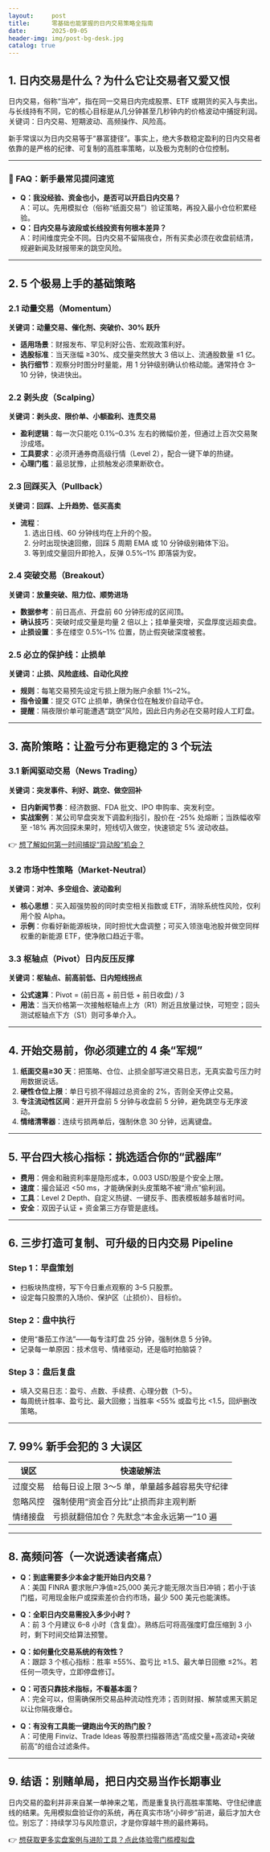 ```yaml
---
layout:     post
title:      零基础也能掌握的日内交易策略全指南
date:       2025-09-05
header-img: img/post-bg-desk.jpg
catalog: true
---
```


## 1. 日内交易是什么？为什么它让交易者又爱又恨
日内交易，俗称“当冲”，指在同一交易日内完成股票、ETF 或期货的买入与卖出。与长线持有不同，它的核心目标是从几分钟甚至几秒钟内的价格波动中捕捉利润。关键词：日内交易、短期波动、高频操作、风险高。

新手常误以为日内交易等于“暴富捷径”。事实上，绝大多数稳定盈利的日内交易者依靠的是严格的纪律、可复制的高胜率策略，以及极为克制的仓位控制。

---

### 📌 FAQ：新手最常见提问速览
- **Q：我没经验、资金也小，是否可以开启日内交易？**  
  A：可以。先用模拟仓（俗称“纸面交易”）验证策略，再投入最小仓位积累经验。
- **Q：日内交易与波段或长线投资有何根本差异？**  
  A：时间维度完全不同。日内交易不留隔夜仓，所有买卖必须在收盘前结清，规避新闻及财报带来的跳空风险。

---

## 2. 5 个极易上手的基础策略

### 2.1 动量交易（Momentum）
**关键词：动量交易、催化剂、突破价、30% 跃升**

- **适用场景**：财报发布、罕见利好公告、宏观政策利好。
- **选股标准**：当天涨幅 ≥30%、成交量突然放大 3 倍以上、流通股数量 ≤1 亿。
- **执行细节**：观察分时图分时量能，用 1 分钟级别确认价格动能。通常持仓 3–10 分钟，快进快出。

### 2.2 剥头皮（Scalping）
**关键词：剥头皮、限价单、小额盈利、连贯交易**

- **盈利逻辑**：每一次只能吃 0.1%–0.3% 左右的微幅价差，但通过上百次交易聚沙成塔。
- **工具要求**：必须开通券商高级行情（Level 2），配合一键下单的热键。
- **心理门槛**：最忌犹豫，止损触发必须果断砍仓。

### 2.3 回踩买入（Pullback）
**关键词：回踩、上升趋势、低买高卖**

- **流程**：
  1. 选出日线、60 分钟线均在上升的个股。
  2. 分时出现快速回撤，回踩 5 周期 EMA 或 10 分钟级别箱体下沿。
  3. 等到成交量回升即抢入，反弹 0.5%–1% 即落袋为安。

### 2.4 突破交易（Breakout）
**关键词：放量突破、阻力位、顺势进场**

- **数据参考**：前日高点、开盘前 60 分钟形成的区间顶。
- **确认技巧**：突破时成交量是均量 2 倍以上；挂单量突增，买盘厚度远超卖盘。
- **止损设置**：多在缕空 0.5%–1% 位置，防止假突破深度被套。

### 2.5 必立的保护线：止损单
**关键词：止损、风险底线、自动化风控**

- **规则**：每笔交易预先设定亏损上限为账户余额 1%–2%。
- **指令设置**：提交 GTC 止损单，确保仓位在触发价自动平仓。
- **提醒**：隔夜限价单可能遭遇“跳空”风险，因此日内务必在交易时段人工盯盘。

---

## 3. 高阶策略：让盈亏分布更稳定的 3 个玩法

### 3.1 新闻驱动交易（News Trading）
**关键词：突发事件、利好、跳空、做空回补**

- **日内新闻节奏**：经济数据、FDA 批文、IPO 申购率、突发利空。
- **实战案例**：某公司早盘突发下调盈利指引，股价在 -25% 处熔断；当跌幅收窄至 -18% 再次回探未果时，短线切入做空，快速锁定 5% 波动收益。

👉 [想了解如何第一时间捕捉“异动股”机会？](https://okxdog.com/)

### 3.2 市场中性策略（Market-Neutral）
**关键词：对冲、多空组合、波动盈利**

- **核心思想**：买入超强势股的同时卖空相关指数或 ETF，消除系统性风险，仅利用个股 Alpha。
- **示例**：你看好新能源板块，同时担忧大盘调整；可买入领涨电池股并做空同样权重的新能源 ETF，使净敞口趋近于零。

### 3.3 枢轴点（Pivot）日内反压反撑
**关键词：枢轴点、前高前低、日内短线拐点**

- **公式速算**：Pivot = (前日高 + 前日低 + 前日收盘) / 3  
- **用法**：当天价格第一次接触枢轴点上方（R1）附近且放量过快，可短空；回头测试枢轴点下方（S1）则可多单介入。

---

## 4. 开始交易前，你必须建立的 4 条“军规”

1. **纸面交易≥30 天**：把策略、仓位、止损全部写进交易日志，无真实盈亏压力时用数据说话。  
2. **硬性仓位上限**：单日亏损不得超过总资金的 2%，否则全天停止交易。  
3. **专注流动性区间**：避开开盘前 5 分钟与收盘前 5 分钟，避免跳空与无序波动。  
4. **情绪清零器**：连续亏损两单后，强制休息 30 分钟，远离键盘。

---

## 5. 平台四大核心指标：挑选适合你的“武器库”

- **费用**：佣金和融资利率是隐形成本，0.003 USD/股是个安全上限。  
- **速度**：撮合延迟 <50 ms，才能确保剥头皮策略不被“滑点”偷利润。  
- **工具**：Level 2 Depth、自定义热键、一键反手、图表模板越多越省时间。  
- **安全**：双因子认证 + 资金第三方存管是底线。

---

## 6. 三步打造可复制、可升级的日内交易 Pipeline

### Step 1：早盘策划
- 扫板块热度榜，写下今日重点观察的 3–5 只股票。
- 设定每只股票的入场价、保护区（止损价）、目标价。

### Step 2：盘中执行
- 使用“番茄工作法”——每专注盯盘 25 分钟，强制休息 5 分钟。
- 记录每一单原因：技术信号、情绪驱动，还是临时拍脑袋？

### Step 3：盘后复盘
- 填入交易日志：盈亏、点数、手续费、心理分数（1–5）。
- 每周统计胜率、盈亏比、最大回撤；当胜率 <55% 或盈亏比 <1.5，回炉删改策略。

---

## 7. 99% 新手会犯的 3 大误区

| 误区            | 快速破解法                                |
|-----------------|-------------------------------------------|
| 过度交易        | 给每日设上限 3～5 单，单量越多越容易失守纪律 |
| 忽略风控        | 强制使用“资金百分比”止损而非主观判断        |
| 情绪接盘        | 亏损就翻倍加仓？先默念“本金永远第一”10 遍    |

---

## 8. 高频问答（一次说透读者痛点）

- **Q：到底需要多少本金才能开始日内交易？**  
  A：美国 FINRA 要求账户净值≥25,000 美元才能无限次当日冲销；若小于该门槛，可用现金账户或探索差价合约市场，最少 500 美元也能演练。

- **Q：全职日内交易需投入多少小时？**  
  A：前 3 个月建议 6–8 小时（含复盘）。熟练后可将高强度盯盘压缩到 3 小时，剩下时间交给算法预警。

- **Q：如何量化交易系统的有效性？**  
  A：跟踪 3 个核心指标：胜率 ≥55%、盈亏比 ≥1.5、最大单日回撤 ≤2%。若任何一项失守，立即停盘修订。

- **Q：可否只靠技术指标，不看基本面？**  
  A：完全可以，但需确保所交易品种流动性充沛；否则财报、解禁或黑天鹅足以让你隔夜爆仓。

- **Q：有没有工具能一键跑出今天的热门股？**  
  A：可使用 Finviz、Trade Ideas 等股票扫描器筛选“高成交量+高波动+突破前高”的组合过滤条件。

---

## 9. 结语：别赌单局，把日内交易当作长期事业

日内交易的盈利并非来自某一单神来之笔，而是重复执行高胜率策略、守住纪律底线的结果。先用模拟盘验证你的系统，再在真实市场“小碎步”前进，最后才加大仓位。别忘了：持续学习与风险意识，才是你穿越牛熊的最终筹码。

👉 [想获取更多实盘案例与进阶工具？点此体验零门槛模拟盘](https://okxdog.com/)